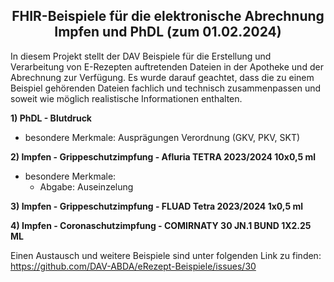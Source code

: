 <h2 align="center">FHIR-Beispiele für die elektronische Abrechnung Impfen und PhDL (zum 01.02.2024)</h2>
In diesem Projekt stellt der DAV Beispiele für die Erstellung und Verarbeitung von E-Rezepten auftretenden Dateien in der Apotheke und der Abrechnung zur Verfügung. 
Es wurde darauf geachtet, dass die zu einem Beispiel gehörenden Dateien fachlich und technisch zusammenpassen und soweit wie möglich realistische Informationen enthalten.<p>

**1) PhDL - Blutdruck**
- besondere Merkmale: Ausprägungen Verordnung (GKV, PKV, SKT)

**2) Impfen - Grippeschutzimpfung - Afluria TETRA 2023/2024 10x0,5 ml**
- besondere Merkmale: 
  - Abgabe: Auseinzelung

**3) Impfen - Grippeschutzimpfung - FLUAD Tetra 2023/2024 1x0,5 ml**

**4) Impfen - Coronaschutzimpfung - COMIRNATY 30 JN.1 BUND 1X2.25 ML**

Einen Austausch und weitere Beispiele sind unter folgenden Link zu finden:
https://github.com/DAV-ABDA/eRezept-Beispiele/issues/30